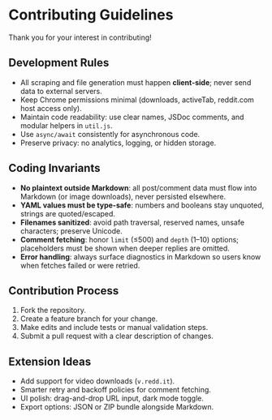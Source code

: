 # Contributing Guidelines

Thank you for your interest in contributing!

## Development Rules
- All scraping and file generation must happen **client-side**; never send data to external servers.
- Keep Chrome permissions minimal (downloads, activeTab, reddit.com host access only).
- Maintain code readability: use clear names, JSDoc comments, and modular helpers in `util.js`.
- Use `async/await` consistently for asynchronous code.
- Preserve privacy: no analytics, logging, or hidden storage.

## Coding Invariants
- **No plaintext outside Markdown**: all post/comment data must flow into Markdown (or image downloads), never persisted elsewhere.
- **YAML values must be type-safe**: numbers and booleans stay unquoted, strings are quoted/escaped.
- **Filenames sanitized**: avoid path traversal, reserved names, unsafe characters; preserve Unicode.
- **Comment fetching**: honor `limit` (≤500) and `depth` (1–10) options; placeholders must be shown when deeper replies are omitted.
- **Error handling**: always surface diagnostics in Markdown so users know when fetches failed or were retried.

## Contribution Process
1. Fork the repository.
2. Create a feature branch for your change.
3. Make edits and include tests or manual validation steps.
4. Submit a pull request with a clear description of changes.

## Extension Ideas
- Add support for video downloads (`v.redd.it`).
- Smarter retry and backoff policies for comment fetching.
- UI polish: drag-and-drop URL input, dark mode toggle.
- Export options: JSON or ZIP bundle alongside Markdown.
